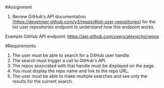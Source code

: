 #Assignment

1. Review GitHub's API documentation [https://developer.github.com/v3/repos/#list-user-repositories] for the list user repositories endpoint to understand how this endpoint works.

Example GitHub API endpoint: https://api.github.com/users/alexsjcho/repos

#Requirements

1. The user must be able to search for a GitHub user handle.
2. The search must trigger a call to GitHub's API.
3. The repos associated with that handle must be displayed on the page.
4. You must display the repo name and link to the repo URL.
5. The user must be able to make multiple searches and see only the results for the current search.
